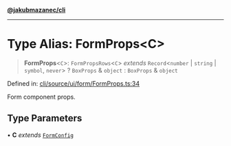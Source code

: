 [**@jakubmazanec/cli**](../README.md)

---

# Type Alias: FormProps\<C\>

> **FormProps**\<`C`\>: `FormPropsRows`\<`C`\> _extends_ `Record`\<`number` \| `string` \| `symbol`,
> `never`\> ? `BoxProps` & `object` : `BoxProps` & `object`

Defined in:
[cli/source/ui/form/FormProps.ts:34](https://github.com/jakubmazanec/tools/blob/0373298af23ca7b778987184cd6fcccd21ae54be/packages/cli/source/ui/form/FormProps.ts#L34)

Form component props.

## Type Parameters

• **C** _extends_ [`FormConfig`](FormConfig.md)
